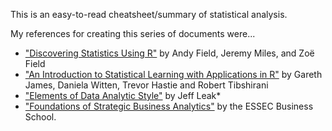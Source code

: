This is an easy-to-read cheatsheet/summary of statistical analysis.

My references for creating this series of documents were...

* ["Discovering Statistics Using R"](https://studysites.sagepub.com/dsur/main.htm) by Andy Field, Jeremy Miles, and Zoë Field
* ["An Introduction to Statistical Learning with Applications in R"](http://www-bcf.usc.edu/~gareth/ISL/index.html) by Gareth James, Daniela Witten, Trevor Hastie and Robert Tibshirani
* ["Elements of Data Analytic Style"](https://leanpub.com/datastyle) by Jeff Leak*
* ["Foundations of Strategic Business Analytics"](https://www.coursera.org/learn/strategic-business-analytics) by the ESSEC Business School.
